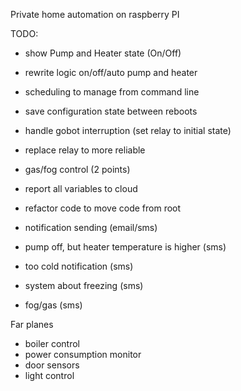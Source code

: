 Private home automation on raspberry PI

TODO:
+ show Pump and Heater state (On/Off)
+ rewrite logic on/off/auto pump and heater

+ scheduling to manage from command line
+ save configuration state between reboots

- handle gobot interruption (set relay to initial state)

- replace relay to more reliable
- gas/fog control (2 points)
- report all variables to cloud
- refactor code to move code from root

- notification sending (email/sms)
 - pump off, but heater temperature is higher (sms)
 - too cold notification (sms)
 - system about freezing (sms)
 - fog/gas (sms)


Far planes
- boiler control
- power consumption monitor
- door sensors
- light control
